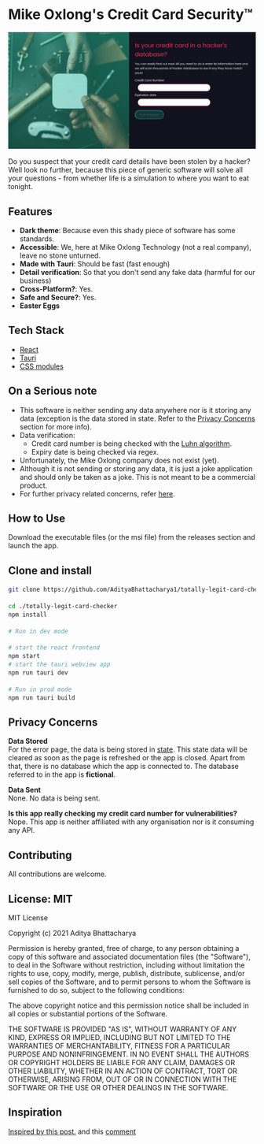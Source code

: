 # Mike Oxlong's Credit Card Security™

<img src="./readmeAssets/app.png" />

Do you suspect that your credit card details have been stolen by a hacker? Well look no further, because this piece of generic software will solve all your questions - from whether life is a simulation to where you want to eat tonight.

## Features

-   **Dark theme**: Because even this shady piece of software has some standards.
-   **Accessible**: We, here at Mike Oxlong Technology (not a real company), leave no stone unturned.
-   **Made with Tauri**: Should be fast (fast enough)
-   **Detail verification**: So that you don't send any fake data (harmful for our business)
-   **Cross-Platform?**: Yes.
-   **Safe and Secure?**: Yes.
-   **Easter Eggs**

## Tech Stack

-   [React](https://reactjs.org)
-   [Tauri](https://tauri.studio)
-   [CSS modules](https://github.com/css-modules/css-modules)

## On a Serious note

-   This software is neither sending any data anywhere nor is it storing any data (exception is the data stored in state. Refer to the [Privacy Concerns](#privacy-concerns) section for more info).
-   Data verification:
    -   Credit card number is being checked with the [Luhn algorithm](https://en.wikipedia.org/wiki/Luhn_algorithm).
    -   Expiry date is being checked via regex.
-   Unfortunately, the Mike Oxlong company does not exist (yet).
-   Although it is not sending or storing any data, it is just a joke application and should only be taken as a joke. This is not meant to be a commercial product.
-   For further privacy related concerns, refer [here](#privacy-concerns).

## How to Use

Download the executable files (or the msi file) from the releases section and launch the app.

## Clone and install

```sh
git clone https://github.com/AdityaBhattacharya1/totally-legit-card-checker.git

cd ./totally-legit-card-checker
npm install

# Run in dev mode

# start the react frontend
npm start
# start the tauri webview app
npm run tauri dev

# Run in prod mode
npm run tauri build
```

## Privacy Concerns

**Data Stored**\
For the error page, the data is being stored in [state](https://reactjs.org/docs/state-and-lifecycle.html). This state data will be cleared as soon as the page is refreshed or the app is closed. Apart from that, there is no database which the app is connected to. The database referred to in the app is **fictional**.

**Data Sent**\
None. No data is being sent.

**Is this app really checking my credit card number for vulnerabilities?**\
Nope. This app is neither affiliated with any organisation nor is it consuming any API.

## Contributing

All contributions are welcome.

## License: MIT

MIT License

Copyright (c) 2021 Aditya Bhattacharya

Permission is hereby granted, free of charge, to any person obtaining a copy
of this software and associated documentation files (the "Software"), to deal
in the Software without restriction, including without limitation the rights
to use, copy, modify, merge, publish, distribute, sublicense, and/or sell
copies of the Software, and to permit persons to whom the Software is
furnished to do so, subject to the following conditions:

The above copyright notice and this permission notice shall be included in all
copies or substantial portions of the Software.

THE SOFTWARE IS PROVIDED "AS IS", WITHOUT WARRANTY OF ANY KIND, EXPRESS OR
IMPLIED, INCLUDING BUT NOT LIMITED TO THE WARRANTIES OF MERCHANTABILITY,
FITNESS FOR A PARTICULAR PURPOSE AND NONINFRINGEMENT. IN NO EVENT SHALL THE
AUTHORS OR COPYRIGHT HOLDERS BE LIABLE FOR ANY CLAIM, DAMAGES OR OTHER
LIABILITY, WHETHER IN AN ACTION OF CONTRACT, TORT OR OTHERWISE, ARISING FROM,
OUT OF OR IN CONNECTION WITH THE SOFTWARE OR THE USE OR OTHER DEALINGS IN THE
SOFTWARE.

## Inspiration

[Inspired by this post.](https://i.redd.it/l36rh43s9s061.jpg) and this [comment](https://www.reddit.com/r/ProgrammerHumor/comments/jyur11/nice_way_to_steal_credit_card/gd8ho5j/?utm_source=reddit&utm_medium=web2x&context=3)

